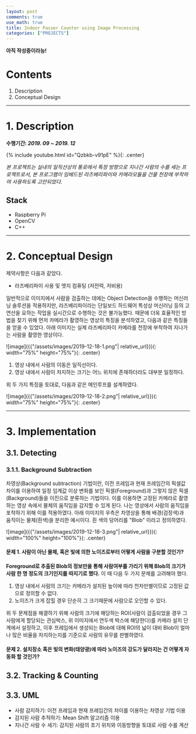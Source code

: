 ```yaml
---
layout: post
comments: true
use_math: true
title: Indoor Passer Counter using Image Processing
categories: ["PROJECTS"]
---
```


**아직 작성중이라능!**   

# Contents
1. Description
2. Conceptual Design

------------------

# 1. Description
**수행기간: *2019. 09 ~ 2019. 12***   
   
<!-- 데모동영상 -->
{% include youtube.html id="Qzbkb-v91pE" %}{: .center}
   
*본 프로젝트는 실내의 일직선상의 통로에서 특정 방향으로 지나간 사람의 수를 세는 프로젝트로서, 본 프로그램이 임베드된 라즈베리파이와 카메라모듈을 건물 천장에 부착하여 사용하도록 고안되었다.*

## Stack
+ Raspberry Pi
+ OpenCV
+ C++ 

------------------


# 2. Conceptual Design

제약사항은 다음과 같았다.
+ 라즈베리파이 사용 및 엣지 컴퓨팅 (저전력, 저비용)

일반적으로 이미지에서 사람을 검출하는 데에는 Object Detection을 수행하는 머신러닝 솔루션을 적용하지만, 라즈베리파이라는 단일보드 하드웨어 특성상 머신러닝 등의 고연산을 요하는 작업을 실시간으로 수행하는 것은 불가능했다. 때문에 더욱 효율적인 방법을 찾기 위해 먼저 카메라가 촬영하는 영상의 특징을 분석하였고, 다음과 같은 특징들을 얻을 수 있었다. 아래 이미지는 실제 라즈베리파이 카메라를 천장에 부착하여 지나가는 사람을 촬영한 영상이다.   
   

![image]({{"/assets/images/2019-12-18-1.png"| relative_url}}){: width="75%" height="75%"}{: .center}   
   

1. 영상 내에서 사람의 이동은 일직선이다.
2. 영상 내에서 사람이 차지하는 크기는 어느 위치에 존재하더라도 대부분 일정하다.
   
위 두 가지 특징을 토대로, 다음과 같은 메인루프를 설계하였다.    
    
   
![image]({{"/assets/images/2019-12-18-2.png"| relative_url}}){: width="75%" height="75%"}{: .center}   
   
------------------
   
# 3. Implementation

## 3.1. Detecting

### 3.1.1. Background Subtraction
차영상(Background subtraction) 기법이란, 이전 프레임과 현재 프레임간의 픽셀값 차이를 이용하여 일정 임계값 이상 변화를 보인 픽셀(Foreground)과 그렇지 않은 픽셀(Background)들을 이진으로 분류하는 기법이다. 이를 이용하면 고정된 카메라로 촬영하는 영상 속에서 물체의 움직임을 감지할 수 있게 된다. 나는 영상에서 사람의 움직임을 포착하기 위해 이를 적용하였다. 아래 이미지의 우측은 차영상을 통해 배경(검정색)과 움직이는 물체(흰색)을 분리한 예시이다. 흰 색의 덩어리를 "Blob" 이라고 정의하였다.   
   
![image]({{"/assets/images/2019-12-18-3.png"| relative_url}}){: width="100%" height="100%"}{: .center}   
   
#### 문제 1. 사람이 아닌 물체, 혹은 빛에 의한 노이즈로부터 어떻게 사람을 구분할 것인가?
**Foreground로 추출된 Blob의 정보만을 통해 사람여부를 가리기 위해 Blob의 크기가 사람 한 명 정도의 크기인지를 따지기로 했다.** 이 때 다음 두 가지 문제를 고려해야 했다.

1. 영상 내에서 사람의 크기는 카메라가 설치된 높이에 따라 천차만별이므로 고정된 값으로 정의할 수 없다.
2. 노이즈가 크게 잡힐 경우 단순히 그 크기때문에 사람으로 오인할 수 있다.

위 두 문제점을 해결하기 위해 사람의 크기에 해당하는 ROI(사람이 검출되었을 경우 그 사람에게 할당되는 관심박스, 위 이미지에서 연두색 박스에 해당한다)를 카메라 설치 단계에서 설정하고, 이후 프레임에서 생성되는 Blob에 대해 ROI의 넓이 대비 Blob이 얼마나 많은 비율을 차지하는지를 기준으로 사람의 유무를 판별하였다.   
   

#### 문제 2. 설치장소 혹은 빛의 변화(태양광)에 따라 노이즈의 강도가 달라지는 건 어떻게 자동화 할 것인가?

## 3.2. Tracking & Counting

## 3.3. UML




+ 사람 감지하기: 이전 프레임과 현재 프레임간의 차이를 이용하는 차영상 기법 이용
+ 감지된 사람 추적하기: Mean Shift 알고리즘 이용
+ 지나간 사람 수 세기: 감지된 사람의 초기 위치와 이동방향을 토대로 사람 수를 계산